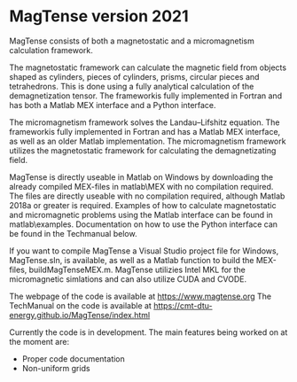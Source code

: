 # MagTense version 2021

MagTense consists of both a magnetostatic and a micromagnetism calculation framework.

The magnetostatic framework can calculate the magnetic field from objects shaped as cylinders, pieces of cylinders, prisms, circular pieces and tetrahedrons. This is done using a fully analytical calculation of the demagnetization tensor. The frameworkis fully implemented in Fortran and has both a Matlab MEX interface and a Python interface.

The micromagnetism framework solves the Landau–Lifshitz equation. The frameworkis fully implemented in Fortran and has a Matlab MEX interface, as well as an older Matlab implementation. The micromagnetism framework utilizes the magnetostatic framework for calculating the demagnetizating field.

MagTense is directly useable in Matlab on Windows by downloading the already compiled MEX-files in matlab\MEX with no compilation required. The files are directly useable with no compilation required, although Matlab 2018a or greater is required. Examples of how to calculate magnetostatic and micromagnetic problems using the Matlab interface can be found in matlab\examples. Documentation on how to use the Python interface can be found in the Techmanual below.

If you want to compile MagTense a Visual Studio project file for Windows, MagTense.sln, is available, as well as a Matlab function to build the MEX-files, buildMagTenseMEX.m. MagTense utilizies Intel MKL for the micromagnetic simlations and can also utilize CUDA and CVODE.

The webpage of the code is available at https://www.magtense.org
The TechManual on the code is available at https://cmt-dtu-energy.github.io/MagTense/index.html

Currently the code is in development. The main features being worked on at the moment are:
- Proper code documentation
- Non-uniform grids
